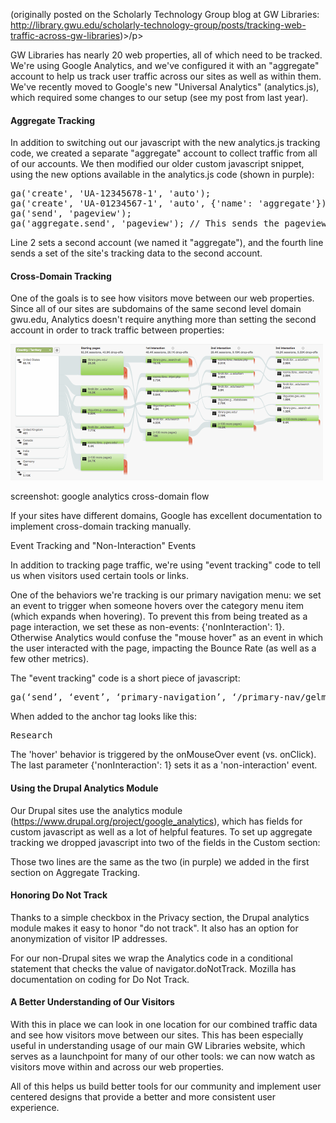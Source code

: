 <p style="font-syle: italic;">(originally posted on the Scholarly Technology Group blog at GW Libraries: <a href="">http://library.gwu.edu/scholarly-technology-group/posts/tracking-web-traffic-across-gw-libraries</a>)>/p>

GW Libraries has nearly 20 web properties, all of which need to be tracked. We're using Google Analytics, and we've configured it with an "aggregate" account to help us track user traffic across our sites as well as within them. We've recently moved to Google's new "Universal Analytics" (analytics.js), which required some changes to our setup (see my post from last year).

<h4>Aggregate Tracking</h4>

In addition to switching out our javascript with the new analytics.js tracking code, we created a separate "aggregate" account to collect traffic from all of our accounts. We then modified our older custom javascript snippet, using the new options available in the analytics.js code (shown in purple):

<pre>
ga('create', 'UA-12345678-1', 'auto');
ga('create', 'UA-01234567-1', 'auto', {'name': 'aggregate'});  // This sets the "aggregate" Analytics account.
ga('send', 'pageview');
ga('aggregate.send', 'pageview'); // This sends the pageview to the "aggregate" Analytics account.
</pre>

Line 2 sets a second account (we named it "aggregate"), and the fourth line sends a set of the site's tracking data to the second account.

<h4>Cross-Domain Tracking</h4>

One of the goals is to see how visitors move between our web properties. Since all of our sites are subdomains of the same second level domain gwu.edu, Analytics doesn't require anything more than setting the second account in order to track traffic between properties:

<img src="https://github.com/StudioZut/studiozut.github.io/blob/master/_posts/cross-domain-flow.png?raw=true" alt="screenshot of Google Analytics user flow">

screenshot: google analytics cross-domain flow

If your sites have different domains, Google has excellent documentation to implement cross-domain tracking manually. 

Event Tracking and "Non-Interaction" Events

In addition to tracking page traffic, we're using "event tracking" code to tell us when visitors used certain tools or links. 

One of the behaviors we're tracking is our primary navigation menu: we set an event to trigger when someone hovers over the category menu item (which expands when hovering). To prevent this from being treated as a page interaction, we set these as non-events: {'nonInteraction': 1}. Otherwise Analytics would confuse the "mouse hover" as an event in which the user interacted with the page, impacting the Bounce Rate (as well as a few other metrics). 

The "event tracking" code is a short piece of javascript:

<pre>
ga(‘send’, ‘event’, ‘primary-navigation’, ‘/primary-nav/gelman-library/research-hover’, {'nonInteraction': 1});
</pre>

When added to the anchor tag looks like this:

<pre>
<a onMouseOver="ga(‘send’, ‘event’, ‘primary-navigation’, ‘/primary-nav/gelman-library/research-hover’, {'nonInteraction': 1});">Research</a>
</pre>

The 'hover' behavior is triggered by the onMouseOver event (vs. onClick). The last parameter {'nonInteraction': 1} sets it as a 'non-interaction' event.

<h4>Using the Drupal Analytics Module</h4>

Our Drupal sites use the analytics module (https://www.drupal.org/project/google_analytics), which has fields for custom javascript as well as a lot of helpful features. To set up aggregate tracking we dropped javascript into two of the fields in the Custom section:

Those two lines are the same as the two (in purple) we added in the first section on Aggregate Tracking.

<h4>Honoring Do Not Track</h4>

Thanks to a simple checkbox in the Privacy section, the Drupal analytics module makes it easy to honor "do not track". It also has an option for anonymization of visitor IP addresses.

For our non-Drupal sites we wrap the Analytics code in a conditional statement that checks the value of navigator.doNotTrack. Mozilla has documentation on coding for Do Not Track.

<h4>A Better Understanding of Our Visitors</h4>

With this in place we can look in one location for our combined traffic data and see how visitors move between our sites. This has been especially useful in understanding usage of our main GW Libraries website, which serves as a launchpoint for many of our other tools: we can now watch as visitors move within and across our web properties.

All of this helps us build better tools for our community and implement user centered designs that provide a better and more consistent user experience.
